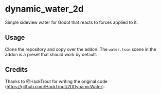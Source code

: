# dynamic_water_2d

Simple sideview water for Godot that reacts to forces applied to it.

## Usage

Clone the repository and copy over the addon.
The `water.tscn` scene in the addon is a preset that should work by default.

## Credits

Thanks to @HackTrout for writing the original code (https://github.com/HackTrout/2DDynamicWater).